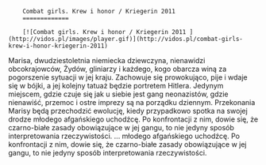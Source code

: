 
        Combat girls. Krew i honor / Kriegerin 2011 
        =============
        
        [![Combat girls. Krew i honor / Kriegerin 2011 ](http://vidos.pl/images/player.gif)](http://vidos.pl/combat-girls-krew-i-honor-kriegerin-2011)
        
        
 Marisa, dwudziestoletnia niemiecka dziewczyna, nienawidzi obcokrajowców, Żydów, gliniarzy i każdego, kogo obarcza winą za pogorszenie sytuacji w jej kraju. Zachowuje się prowokująco, pije i wdaje się w bójki, a jej kolejny tatuaż będzie portretem Hitlera. Jedynym miejscem, gdzie czuje się jak u siebie jest gang neonazistów, gdzie nienawiść, przemoc i ostre imprezy są na porządku dziennym. Przekonania Marisy będą przechodzić ewolucję, kiedy przypadkowo spotka na swojej drodze młodego afgańskiego uchodźcę. Po konfrontacji z nim, dowie się, że czarno-białe zasady obowiązujące w jej gangu, to nie jedyny sposób interpretowania rzeczywistości.   ... młodego afgańskiego uchodźcę. Po konfrontacji z nim, dowie się, że czarno-białe zasady obowiązujące w jej gangu, to nie jedyny sposób interpretowania rzeczywistości.
    